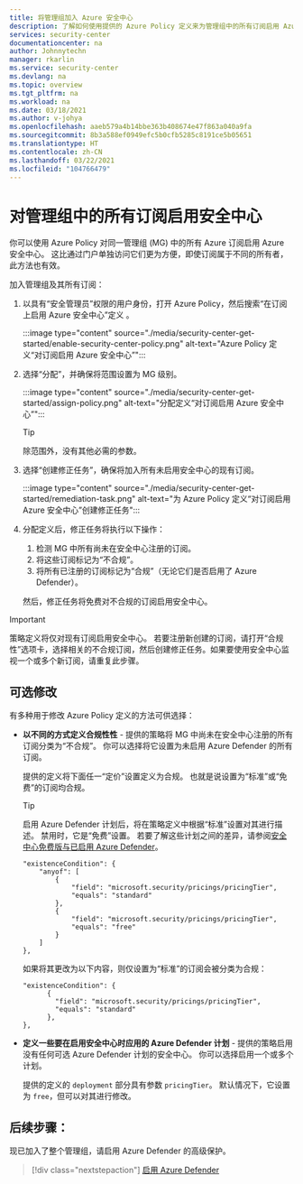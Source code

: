 ```yaml
---
title: 将管理组加入 Azure 安全中心
description: 了解如何使用提供的 Azure Policy 定义来为管理组中的所有订阅启用 Azure 安全中心。
services: security-center
documentationcenter: na
author: Johnnytechn
manager: rkarlin
ms.service: security-center
ms.devlang: na
ms.topic: overview
ms.tgt_pltfrm: na
ms.workload: na
ms.date: 03/18/2021
ms.author: v-johya
ms.openlocfilehash: aaeb579a4b14bbe363b408674e47f863a040a9fa
ms.sourcegitcommit: 8b3a588ef0949efc5b0cfb5285c8191ce5b05651
ms.translationtype: HT
ms.contentlocale: zh-CN
ms.lasthandoff: 03/22/2021
ms.locfileid: "104766479"
---
```

# <a name="enable-security-center-on-all-subscriptions-in-a-management-group"></a>对管理组中的所有订阅启用安全中心

你可以使用 Azure Policy 对同一管理组 (MG) 中的所有 Azure 订阅启用 Azure 安全中心。 这比通过门户单独访问它们更为方便，即使订阅属于不同的所有者，此方法也有效。 

加入管理组及其所有订阅：

1. 以具有“安全管理员”权限的用户身份，打开 Azure Policy，然后搜索“在订阅上启用 Azure 安全中心”定义 。

    :::image type="content" source="./media/security-center-get-started/enable-security-center-policy.png" alt-text="Azure Policy 定义“对订阅启用 Azure 安全中心”":::

1. 选择“分配”，并确保将范围设置为 MG 级别。

    :::image type="content" source="./media/security-center-get-started/assign-policy.png" alt-text="分配定义“对订阅启用 Azure 安全中心”":::

    > [!TIP]
    > 除范围外，没有其他必需的参数。

1. 选择“创建修正任务”，确保将加入所有未启用安全中心的现有订阅。

    :::image type="content" source="./media/security-center-get-started/remediation-task.png" alt-text="为 Azure Policy 定义“对订阅启用 Azure 安全中心”创建修正任务":::

1. 分配定义后，修正任务将执行以下操作：

    1. 检测 MG 中所有尚未在安全中心注册的订阅。
    1. 将这些订阅标记为“不合规”。
    1. 将所有已注册的订阅标记为“合规”（无论它们是否启用了 Azure Defender）。

    然后，修正任务将免费对不合规的订阅启用安全中心。

> [!IMPORTANT]
> 策略定义将仅对现有订阅启用安全中心。 若要注册新创建的订阅，请打开“合规性”选项卡，选择相关的不合规订阅，然后创建修正任务。如果要使用安全中心监视一个或多个新订阅，请重复此步骤。

## <a name="optional-modifications"></a>可选修改

有多种用于修改 Azure Policy 定义的方法可供选择： 

- **以不同的方式定义合规性性** - 提供的策略将 MG 中尚未在安全中心注册的所有订阅分类为“不合规”。 你可以选择将它设置为未启用 Azure Defender 的所有订阅。

    提供的定义将下面任一“定价”设置定义为合规。 也就是说设置为“标准”或“免费”的订阅均合规。

    > [!TIP]
    > 启用 Azure Defender 计划后，将在策略定义中根据“标准”设置对其进行描述。 禁用时，它是“免费”设置。 若要了解这些计划之间的差异，请参阅[安全中心免费版与已启用 Azure Defender](security-center-pricing.md)。 

    ```
    "existenceCondition": {
        "anyof": [
            {
                "field": "microsoft.security/pricings/pricingTier",
                "equals": "standard"
            },
            {
                "field": "microsoft.security/pricings/pricingTier",
                "equals": "free"
            }
        ]
    },
    ```

    如果将其更改为以下内容，则仅设置为“标准”的订阅会被分类为合规：

    ```
    "existenceCondition": {
          {
            "field": "microsoft.security/pricings/pricingTier",
            "equals": "standard"
          },
    },
    ```

- **定义一些要在启用安全中心时应用的 Azure Defender 计划** - 提供的策略启用没有任何可选 Azure Defender 计划的安全中心。 你可以选择启用一个或多个计划。

    提供的定义的 `deployment` 部分具有参数 `pricingTier`。 默认情况下，它设置为 `free`，但可以对其进行修改。 


## <a name="next-steps"></a>后续步骤：

现已加入了整个管理组，请启用 Azure Defender 的高级保护。 

> [!div class="nextstepaction"]
> [启用 Azure Defender](enable-azure-defender.md)

